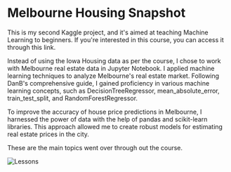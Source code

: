 
# Melbourne Housing Snapshot

This is my second Kaggle project, and it's aimed at teaching Machine Learning to beginners. If you're interested in this course, you can access it through this link.

Instead of using the Iowa Housing data as per the course, I chose to work with Melbourne real estate data in Jupyter Notebook. I applied machine learning techniques to analyze Melbourne's real estate market. Following DanB's comprehensive guide, I gained proficiency in various machine learning concepts, such as DecisionTreeRegressor, mean_absolute_error, train_test_split, and RandomForestRegressor.

To improve the accuracy of house price predictions in Melbourne, I harnessed the power of data with the help of pandas and scikit-learn libraries. This approach allowed me to create robust models for estimating real estate prices in the city.

These are the main topics went over through out the course. 

![Lessons](https://github.com/soyoungchoe/Melb/assets/143039732/0ca6e5a7-f473-43eb-999c-4268fdd42a72)
